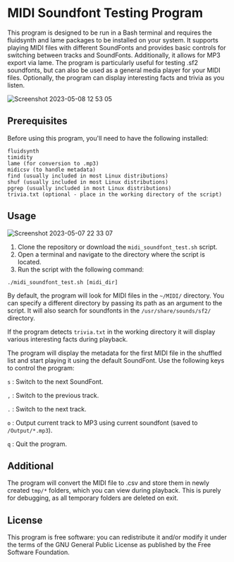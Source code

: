 # MIDI Soundfont Testing Program
This program is designed to be run in a Bash terminal and requires the fluidsynth and lame packages to be installed on your system. It supports playing MIDI files with different SoundFonts and provides basic controls for switching between tracks and SoundFonts. Additionally, it allows for MP3 export via lame. The program is particularly useful for testing .sf2 soundfonts, but can also be used as a general media player for your MIDI files. Optionally, the program can display interesting facts and trivia as you listen.  

![Screenshot 2023-05-08 12 53 05](https://user-images.githubusercontent.com/38471159/236817091-e4550aa2-7ecb-4dd3-8378-435185aa818e.png)

## Prerequisites
Before using this program, you'll need to have the following installed:

```
fluidsynth
timidity
lame (for conversion to .mp3)
midicsv (to handle metadata)
find (usually included in most Linux distributions)
shuf (usually included in most Linux distributions)
pgrep (usually included in most Linux distributions)
trivia.txt (optional - place in the working directory of the script)
```


## Usage
![Screenshot 2023-05-07 22 33 07](https://user-images.githubusercontent.com/38471159/236703573-3f424a06-1703-40fe-ac5e-98d45266d16e.png)

1. Clone the repository or download the `midi_soundfont_test.sh` script.
2. Open a terminal and navigate to the directory where the script is located.
3. Run the script with the following command:

```
./midi_soundfont_test.sh [midi_dir]
```

By default, the program will look for MIDI files in the `~/MIDI/` directory. You can specify a different directory by passing its path as an argument to the script. It will also search for soundfonts in the `/usr/share/sounds/sf2/` directory.

If the program detects `trivia.txt` in the working directory it will display various interesting facts during playback. 

The program will display the metadata for the first MIDI file in the shuffled list and start playing it using the default SoundFont.
Use the following keys to control the program:

`s` : Switch to the next SoundFont.

`,` : Switch to the previous track.

`.` : Switch to the next track.

`o` : Output current track to MP3 using current soundfont (saved to `/Output/*.mp3`). 

`q` : Quit the program.

## Additional
The program will convert the MIDI file to .csv and store them in newly created `tmp/*` folders, which you can view during playback. This is purely for debugging, as all temporary folders are deleted on exit.

## License

This program is free software: you can redistribute it and/or modify
it under the terms of the GNU General Public License as published by
the Free Software Foundation.
